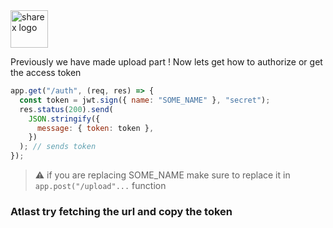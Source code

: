 <img src = "https://getsharex.com/img/ShareX_Logo.png" width = "60px" height = "60px" alt = "sharex logo" class = "styledcontent"/>

Previously we have made upload part ! Now lets get how to authorize or get the access token

```js
app.get("/auth", (req, res) => {
  const token = jwt.sign({ name: "SOME_NAME" }, "secret");
  res.status(200).send(
    JSON.stringify({
      message: { token: token },
    })
  ); // sends token
});
```
> ⚠️ if you are replacing SOME_NAME make sure to replace it in `app.post("/upload"...` function

### Atlast try fetching the url and copy the token
